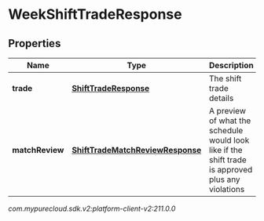 # WeekShiftTradeResponse


## Properties

| Name | Type | Description | Notes |
| ------------ | ------------- | ------------- | ------------- |
| **trade** | [**ShiftTradeResponse**](ShiftTradeResponse) | The shift trade details |  [optional] |
| **matchReview** | [**ShiftTradeMatchReviewResponse**](ShiftTradeMatchReviewResponse) | A preview of what the schedule would look like if the shift trade is approved plus any violations |  [optional] |




_com.mypurecloud.sdk.v2:platform-client-v2:211.0.0_
